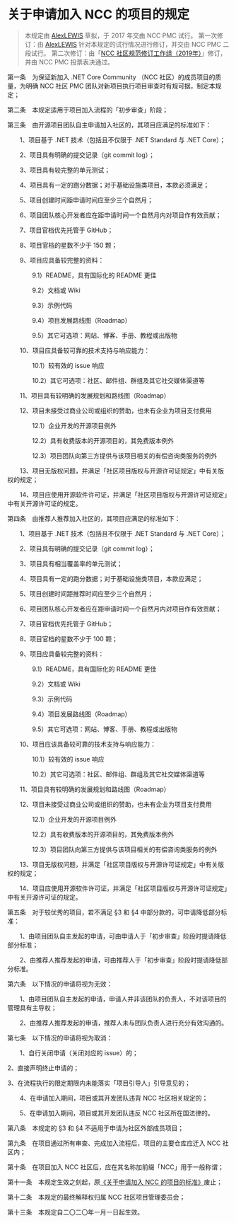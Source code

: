 # 关于申请加入 NCC 的项目的规定

> 本规定由 [AlexLEWIS](https://github.com/alexinea) 草拟，于 2017 年交由 NCC PMC 试行。
> 第一次修订：由 [AlexLEWIS](https://github.com/alexinea) 针对本规定的试行情况进行修订，并交由 NCC PMC 二段试行。
> 第二次修订：由「[NCC 社区规范修订工作组（2019年）](../history/rdswg-member-list-2019.md)」修订，并由 NCC PMC 投票表决通过。

第一条　为保证新加入 .NET Core Community （NCC 社区）的成员项目的质量，为明确 NCC 社区 PMC 团队对新项目执行项目审查时有规可据，制定本规定；

第二条　本规定适用于项目加入流程的「初步审查」阶段；

第三条　由开源项目团队自主申请加入社区的，其项目应满足的标准如下：

　　1、项目基于 .NET 技术（包括且不仅限于 .NET Standard 与 .NET Core）；

　　2、项目具有明确的提交记录（git commit log）；

　　3、项目具有较完整的单元测试；

　　4、项目具有一定的跑分数据；对于基础设施类项目，本款必须满足；

　　5、项目创建时间距申请时间应至少三个自然月；

　　6、项目团队核心开发者应在距申请时间一个自然月内对项目作有效贡献；

　　7、项目官档优先托管于 GitHub；

　　8、项目官档的星数不少于 150 颗；

　　9、项目应具备较完整的资料：

　　　　9.1）README，具有国际化的 README 更佳

　　　　9.2）文档或 Wiki

　　　　9.3）示例代码

　　　　9.4）项目发展路线图（Roadmap）

　　　　9.5）其它可选项：网站、博客、手册、教程或出版物

　　10、项目应具备较可靠的技术支持与响应能力：

　　　　10.1）较有效的 issue 响应

　　　　10.2）其它可选项：社区、邮件组、群组及其它社交媒体渠道等

　　11、项目具有较明确的发展规划和路线图（Roadmap）

　　12、项目未接受过商业公司或组织的赞助，也未有企业为项目支付费用

　　　　12.1）企业开发的开源项目例外

　　　　12.2）具有收费版本的开源项目的，其免费版本例外

　　　　12.3）项目团队向第三方提供与该项目相关的有偿咨询类服务的例外

　　13、项目无版权问题，并满足「社区项目版权与开源许可证规定」中有关版权的规定；

　　14、项目应使用开源软件许可证，并满足「社区项目版权与开源许可证规定」中有关开源许可证的规定。

第四条　由推荐人推荐加入社区的，其项目应满足的标准如下：

　　1、项目基于 .NET 技术（包括且不仅限于 .NET Standard 与 .NET Core）；

　　2、项目具有明确的提交记录（git commit log）；

　　3、项目具有相当覆盖率的单元测试；

　　4、项目具有一定的跑分数据；对于基础设施类项目，本款应满足；

　　5、项目创建时间距推荐时间应至少三个自然月；

　　6、项目团队核心开发者应在距申请时间一个自然月内对项目作有效贡献；

　　7、项目官档优先托管于 GitHub；

　　8、项目官档的星数不少于 100 颗；

　　9、项目应具备较完整的资料：

　　　　9.1）README，具有国际化的 README 更佳

　　　　9.2）文档或 Wiki

　　　　9.3）示例代码

　　　　9.4）项目发展路线图（Roadmap）

　　　　9.5）其它可选项：网站、博客、手册、教程或出版物

　　10、项目应该具备较可靠的技术支持与响应能力：

　　　　10.1）较有效的 issue 响应

　　　　10.2）其它可选项：社区、邮件组、群组及其它社交媒体渠道等

　　11、项目具有较明确的发展规划和路线图（Roadmap）

　　12、项目未接受过商业公司或组织的赞助，也未有企业为项目支付费用

　　　　12.1）企业开发的开源项目例外

　　　　12.2）具有收费版本的开源项目的，其免费版本例外

　　　　12.3）项目团队向第三方提供与该项目相关的有偿咨询类服务的例外

　　13、项目无版权问题，并满足「社区项目版权与开源许可证规定」中有关版权的规定；

　　14、项目应使用开源软件许可证，并满足「社区项目版权与开源许可证规定」中有关开源许可证的规定。

第五条　对于较优秀的项目，若不满足 §3 和 §4 中部分款的，可申请降低部分标准：

　　1、由项目团队自主发起的申请，可由申请人于「初步审查」阶段时提请降低部分标准；

　　2、由推荐人推荐发起的申请，可由推荐人于「初步审查」阶段时提请降低部分标准。

第六条　以下情况的申请将视为无效：

　　1、由项目团队自主发起的申请，申请人并非该团队的负责人，不对该项目的管理具有主导权；

　　2、由推荐人推荐发起的申请，推荐人未与团队负责人进行充分有效沟通的。

第七条　以下情况的申请将视为取消：

　　1、自行关闭申请（关闭对应的 issue）的；

2、直接声明终止申请的；

3、在流程执行的限定期限内未能落实「项目引导人」引导意见的；

　　4、在申请加入期间，项目或其开发团队违背 NCC 社区相关规定的；

　　5、在申请加入期间，项目或其开发团队违反 NCC 社区所在国法律的。

第八条　本规定的 §3 和 §4 不适用于申请为社区外部成员项目；

第九条　在项目通过所有审查、完成加入流程后，项目的主要仓库应迁入 NCC 社区内；

第十条　在项目加入 NCC 社区后，应在其名称加前缀「NCC」用于一般称谓；

第十一条　本规定生效之刻起，原[《关于申请加入 NCC 的项目的标准》](old/community-project-accession-act-2019.md)废止；

第十二条　本规定的最终解释权归属 NCC 社区项目管理委员会；

第十三条　本规定自二〇二〇年一月一日起生效。
